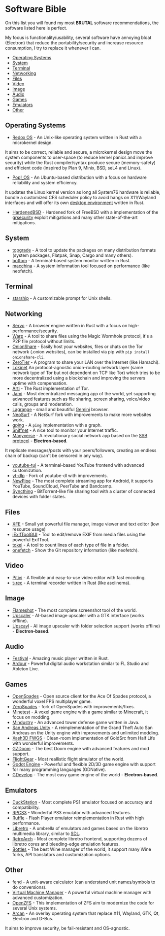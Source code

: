 # Software Bible

On this list you will found my most **BRUTAL** software recommendations, the software listed here is perfect.

My focus is functionality/usability, several software have annoying bloat (Electron) that reduce the portability/security and increase resource consumption, I try to replace it whenever I can.

- [Operating Systems](#operating-systems)
- [System](#system)
- [Terminal](#terminal)
- [Networking](#networking)
- [Files](#files)
- [Video](#video)
- [Image](#image)
- [Audio](#audio)
- [Games](#games)
- [Emulators](#emulators)
- [Other](#other)

## Operating Systems

- [Redox OS](https://www.redox-os.org/) - An Unix-like operating system written in Rust with a microkernel design.

It aims to be correct, reliable and secure, a microkernel design move the system components to user-space (to reduce kernel panics and improve security) while the Rust compiler/syntax produce secure (memory-safety) and efficient code (inspired by Plan 9, Minix, BSD, seL4 and Linux).

- [Pop!_OS](https://pop.system76.com/) - An Ubuntu-based distribution with a focus on hardware reliability and system efficiency.

It updates the Linux kernel version as long all System76 hardware is reliable, bundle a customized CFS scheduler policy to avoid hangs on X11/Wayland interfaces and will offer its own [desktop environment](https://github.com/pop-os/cosmic-epoch) written in Rust.

- [HardenedBSD](https://hardenedbsd.org/) - Hardened fork of FreeBSD with a implementation of the [grsecurity](https://grsecurity.net/) exploit mitigations and many other state-of-the-art mitigations.

## System

- [topgrade](https://github.com/topgrade-rs/topgrade) - A tool to update the packages on many distribution formats (system packages, Flatpak, Snap, Cargo and many others).
- [bottom](https://github.com/ClementTsang/bottom) - A terminal-based system monitor written in Rust.
- [macchina](https://github.com/Macchina-CLI/macchina) - A system information tool focused on performance (like neofetch).

## Terminal

- [starship](https://github.com/starship/starship) - A customizable prompt for Unix shells.

## Networking

- [Servo](https://servo.org/) - A browser engine written in Rust with a focus on high-performance/security.
- [Warp](https://apps.gnome.org/Warp/) - A tool to share files using the Magic Wormhole protocol, it's a P2P file protocol without limits.
- [OnionShare](https://onionshare.org/) - Easily host your websites, files or chats on the Tor network (.onion websites), can be installed via pip with `pip install onionshare-cli`.
- [ZeroTier](https://www.zerotier.com/) - A program to share your LAN over the Internet (like Hamachi).
- [Lokinet](https://lokinet.org/) An protocol-agnostic onion-routing network layer (same network type of Tor but not dependent on TCP like Tor) which tries to be more decentralized using a blockchain and improving the servers uptime with compensation.
- [Arti](https://tpo.pages.torproject.net/core/arti/) - The Rust implementation of Tor.
- [Jami](https://jami.net/) - Most decentralized messaging app of the world, yet supporting advanced features such as file sharing, screen sharing, voice/video calls, groups and moderation.
- [Lagrange](https://gmi.skyjake.fi/lagrange/) - small and beautiful [Gemini](https://gemini.circumlunar.space/) browser.
- [NeoSurf](https://github.com/CobaltBSD/neosurf) - A NetSurf fork with improvements to make more websites work.
- [gping](https://github.com/orf/gping) - A `ping` implementation with a graph.
- [Sniffnet](https://sniffnet.net/) - A nice tool to monitor your Internet traffic.
- [Manyverse](https://www.manyver.se/) - A revolutionary social network app based on the [SSB protocol](https://www.scuttlebutt.nz/) - **Electron-based**.

It replicate messages/posts with your peers/followers, creating an endless chain of backup (can't be censored in any way).

- [youtube-tui](https://github.com/Siriusmart/youtube-tui) - A terminal-based YouTube frontend with advanced customization.
- [yt-dlp](https://github.com/yt-dlp/yt-dlp) - Fork of youtube-dl with improvements.
- [NewPipe](https://newpipe.net/) - The most complete streaming app for Android, it supports YouTube, SoundCloud, PeerTube and Bandcamp.
- [Syncthing](https://syncthing.net/) - BitTorrent-like file sharing tool with a cluster of connected devices with folder states.

## Files

- [XFE](http://roland65.free.fr/xfe/) - Small yet powerful file manager, image viewer and text editor (low resource usage)
- [jExifToolGUI](https://hvdwolf.github.io/jExifToolGUI/) - Tool to edit/remove EXIF from media files using the powerful ExifTool.
- [tokei](https://github.com/XAMPPRocky/tokei) - A tool to count lines of each type of file in a folder.
- [onefetch](https://onefetch.dev/) - Show the Git repository information (like neofetch).

## Video

- [Pitivi](http://www.pitivi.org/) - A flexible and easy-to-use video editor with fast encoding.
- [t-rec](https://github.com/sassman/t-rec-rs) - A terminal recorder written in Rust (like asciinema).

## Image

- [Flameshot](https://flameshot.org/) - The most complete screenshot tool of the world.
- [Upscaler](https://gitlab.gnome.org/World/Upscaler) - AI-based image upscaler with a GTK interface (works offline).
- [Upscayl](https://upscayl.github.io/) - AI image upscaler with folder selection support (works offline) - **Electron-based**.

## Audio

- [Festival](https://festival.pm/) - Amazing music player written in Rust.
- [Ardour](https://ardour.org/) - Powerful digital audio workstation similar to FL Studio and Ableton Live.

## Games

- [OpenSpades](https://openspades.yvt.jp/) - Open source client for the Ace Of Spades protocol, a wonderful voxel FPS multiplayer game.
- [ZeroSpades](https://github.com/siecvi/zerospades) - fork of OpenSpades with improvements/fixes.
- [Minetest](https://www.minetest.net/) - A voxel game engine with a game similar to Minecraft, it focus on modding.
- [Mindustry](https://mindustrygame.github.io/) - An advanced tower defense game written in Java.
- [San Andreas Unity](https://github.com/GTA-ASM/SanAndreasUnity) - A reimplementation of the Grand Theft Auto San Andreas on the Unity engine with improvements and unlimited modding.
- [Xash3D FWGS](https://github.com/FWGS/xash3d-fwgs) - Clean-room implementation of GoldSrc from Half Life with wonderful improvements.
- [GZDoom](https://www.zdoom.org/index) - The best Doom engine with advanced features and mod support.
- [FlightGear](https://www.flightgear.org/) - Most reallistic flight simulator of the world.
- [Godot Engine](https://godotengine.org/) - Powerful and flexible 2D/3D game engine with support for many programming languages (GDNative).
- [GDevelop](https://gdevelop.io/) - The most easy game engine of the world - **Electron-based**.

## Emulators

- [DuckStation](https://www.duckstation.org/) - Most complete PS1 emulator focused on accuracy and compatibility.
- [RPCS3](https://rpcs3.net/) - Wonderful PS3 emulator with advanced features.
- [Ruffle](https://ruffle.rs/) - Flash Player emulator reimplementation in Rust with high performance.
- [Libretro](https://www.libretro.com/) - A umbrella of emulators and games based on the libretro multimedia library, similar to [SDL](https://www.libsdl.org/).
- [RetroArch](https://www.retroarch.com/) - Most complete libretro frontend, supporting dozens of libretro cores and bleeding-edge emulation features.
- [Bottles](https://usebottles.com/) - The best Wine manager of the world, it support many Wine forks, API translators and customization options.

## Other

- [fend](https://github.com/printfn/fend) - A unit-aware calculator (can understand unit names/symbols to do conversions).
- [Virtual Machine Manager](https://virt-manager.org/) - A powerful virtual machine manager with advanced customization.
- [OpenZFS](https://openzfs.github.io/openzfs-docs/) - This implementation of ZFS aim to modernize the code for several Unix systems.
- [Arcan](https://arcan-fe.com/) - An overlay operating system that replace X11, Wayland, GTK, Qt, Electron and D-Bus.

It aims to improve security, be fail-resistant and OS-agnostic.
